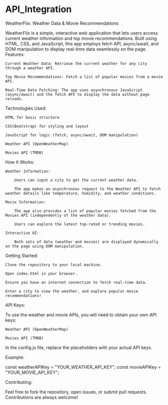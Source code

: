 # API_Integration

WeatherFlix: Weather Data & Movie Recommendations

WeatherFlix is a simple, interactive web application that lets users access current weather information and top movie recommendations. Built using HTML, CSS, and JavaScript, this app employs fetch API, async/await, and DOM manipulation to display real-time data seamlessly on the page.
Features:

    Current Weather Data: Retrieve the current weather for any city through a weather API.

    Top Movie Recommendations: Fetch a list of popular movies from a movie API.

    Real-Time Data Fetching: The app uses asynchronous JavaScript (async/await) and the fetch API to display the data without page reloads.

Technologies Used:

    HTML for basic structure

    CSS(Bootstrap) for styling and layout

    JavaScript for logic (fetch, async/await, DOM manipulation)

    Weather API (OpenWeatherMap)

    Movies API (TMDB)

How It Works:

    Weather Information:

        Users can input a city to get the current weather data.

        The app makes an asynchronous request to the Weather API to fetch weather details like temperature, humidity, and weather conditions.

    Movie Information:

        The app also provides a list of popular movies fetched from the Movies API (independently of the weather data).

        Users can explore the latest top-rated or trending movies.

    Interactive UI:

        Both sets of data (weather and movies) are displayed dynamically on the page using DOM manipulation.

Getting Started:

    Clone the repository to your local machine.

    Open index.html in your browser.

    Ensure you have an internet connection to fetch real-time data.

    Enter a city to view the weather, and explore popular movie recommendations!

API Keys:

To use the weather and movie APIs, you will need to obtain your own API keys:

    Weather API (OpenWeatherMap)

    Movies API (TMDB)

In the config.js file, replace the placeholders with your actual API keys.

Example:

const weatherAPIKey = "YOUR_WEATHER_API_KEY";
const movieAPIKey = "YOUR_MOVIE_API_KEY";

Contributing:

Feel free to fork the repository, open issues, or submit pull requests. Contributions are always welcome!
